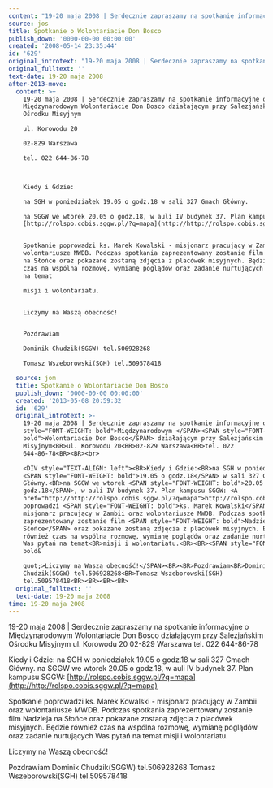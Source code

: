 ```yaml
---
content: "19-20 maja 2008 | Serdecznie zapraszamy na spotkanie informacyjne o Międzynarodowym Wolontariacie Don Bosco działającym przy Salezjańskim Ośrodku Misyjnym\nul. Korowodu 20\n02-829 Warszawa\ntel. 022 644-86-78\n\n\nKiedy i Gdzie:\nna SGH w poniedziałek 19.05 o godz.18 w sali 327 Gmach Główny.\nna SGGW we wtorek 20.05 o godz.18, w auli IV budynek 37. Plan kampusu SGGW: [http://rolspo.cobis.sggw.pl/?q=mapa](http://http://rolspo.cobis.sggw.pl/?q=mapa)\n\nSpotkanie poprowadzi ks. Marek Kowalski - misjonarz pracujący w Zambii oraz wolontariusze MWDB. Podczas spotkania zaprezentowany zostanie film Nadzieja na Słońce oraz pokazane zostaną zdjęcia z placówek misyjnych. Będzie również czas na wspólna rozmowę, wymianę poglądów oraz zadanie nurtujących Was pytań na temat\nmisji i wolontariatu.\n\nLiczymy na Waszą obecność!\n\nPozdrawiam\nDominik Chudzik(SGGW) tel.506928268\nTomasz Wszeborowski(SGH) tel.509578418\n\n\n\n<!--CONTENT FROM OLD SERVER (jos before 2013): 19-20 maja 2008 | Serdecznie zapraszamy na spotkanie informacyjne o Międzynarodowym Wolontariacie Don Bosco działającym przy Salezjańskim Ośrodku Misyjnym\nul. Korowodu 20\n02-829 Warszawa\ntel. 022 644-86-78\n\r\n\nKiedy i Gdzie:\nna SGH w poniedziałek 19.05 o godz.18 w sali 327 Gmach Główny.\nna SGGW we wtorek 20.05 o godz.18, w auli IV budynek 37. Plan kampusu SGGW: [http://rolspo.cobis.sggw.pl/?q=mapa](http://http://rolspo.cobis.sggw.pl/?q=mapa)\n\nSpotkanie poprowadzi ks. Marek Kowalski - misjonarz pracujący w Zambii oraz wolontariusze MWDB. Podczas spotkania zaprezentowany zostanie film Nadzieja na Słońce oraz pokazane zostaną zdjęcia z placówek misyjnych. Będzie również czas na wspólna rozmowę, wymianę poglądów oraz zadanie nurtujących Was pytań na temat\nmisji i wolontariatu.\n\nLiczymy na Waszą obecność!\n\nPozdrawiam\nDominik Chudzik(SGGW) tel.506928268\nTomasz Wszeborowski(SGH) tel.509578418\n\n\n-->"
source: jos
title: Spotkanie o Wolontariacie Don Bosco
publish_down: '0000-00-00 00:00:00'
created: '2008-05-14 23:35:44'
id: '629'
original_introtext: "19-20 maja 2008 | Serdecznie zapraszamy na spotkanie informacyjne o <SPAN style=\"FONT-WEIGHT: bold\">Międzynarodowym </SPAN><SPAN style=\"FONT-WEIGHT: bold\">Wolontariacie Don Bosco</SPAN> działającym przy Salezjańskim Ośrodku Misyjnym<BR>ul. Korowodu 20<BR>02-829 Warszawa<BR>tel. 022 644-86-78<BR><BR><br>\r\n<DIV style=\"TEXT-ALIGN: left\"><BR>Kiedy i Gdzie:<BR>na SGH w poniedziałek <SPAN style=\"FONT-WEIGHT: bold\">19.05 o godz.18</SPAN> w sali 327 Gmach Główny.<BR>na SGGW we wtorek <SPAN style=\"FONT-WEIGHT: bold\">20.05 o godz.18</SPAN>, w auli IV budynek 37. Plan kampusu SGGW: <A href=\"http://http://rolspo.cobis.sggw.pl/?q=mapa\">http://rolspo.cobis.sggw.pl/?q=mapa</A><BR></DIV><BR>Spotkanie poprowadzi <SPAN style=\"FONT-WEIGHT: bold\">ks. Marek Kowalski</SPAN> - misjonarz pracujący w Zambii oraz wolontariusze MWDB. Podczas spotkania zaprezentowany zostanie film <SPAN style=\"FONT-WEIGHT: bold\">Nadzieja na Słońce</SPAN> oraz pokazane zostaną zdjęcia z placówek misyjnych. Będzie również czas na wspólna rozmowę, wymianę poglądów oraz zadanie nurtujących Was pytań na temat<BR>misji i wolontariatu.<BR><BR><SPAN style=\"FONT-WEIGHT: bold\">Liczymy na Waszą obecność!</SPAN><BR><BR>Pozdrawiam<BR>Dominik Chudzik(SGGW) tel.506928268<BR>Tomasz Wszeborowski(SGH) tel.509578418<BR><BR><BR><BR>"
original_fulltext: ''
text-date: 19-20 maja 2008
after-2013-move:
  content: >+
    19-20 maja 2008 | Serdecznie zapraszamy na spotkanie informacyjne o
    Międzynarodowym Wolontariacie Don Bosco działającym przy Salezjańskim
    Ośrodku Misyjnym

    ul. Korowodu 20

    02-829 Warszawa

    tel. 022 644-86-78



    Kiedy i Gdzie:

    na SGH w poniedziałek 19.05 o godz.18 w sali 327 Gmach Główny.

    na SGGW we wtorek 20.05 o godz.18, w auli IV budynek 37. Plan kampusu SGGW:
    [http://rolspo.cobis.sggw.pl/?q=mapa](http://http://rolspo.cobis.sggw.pl/?q=mapa)


    Spotkanie poprowadzi ks. Marek Kowalski - misjonarz pracujący w Zambii oraz
    wolontariusze MWDB. Podczas spotkania zaprezentowany zostanie film Nadzieja
    na Słońce oraz pokazane zostaną zdjęcia z placówek misyjnych. Będzie również
    czas na wspólna rozmowę, wymianę poglądów oraz zadanie nurtujących Was pytań
    na temat

    misji i wolontariatu.


    Liczymy na Waszą obecność!


    Pozdrawiam

    Dominik Chudzik(SGGW) tel.506928268

    Tomasz Wszeborowski(SGH) tel.509578418

  source: jom
  title: Spotkanie o Wolontariacie Don Bosco
  publish_down: '0000-00-00 00:00:00'
  created: '2013-05-08 20:59:32'
  id: '629'
  original_introtext: >-
    19-20 maja 2008 | Serdecznie zapraszamy na spotkanie informacyjne o <SPAN
    style="FONT-WEIGHT: bold">Międzynarodowym </SPAN><SPAN style="FONT-WEIGHT:
    bold">Wolontariacie Don Bosco</SPAN> działającym przy Salezjańskim Ośrodku
    Misyjnym<BR>ul. Korowodu 20<BR>02-829 Warszawa<BR>tel. 022
    644-86-78<BR><BR><br>

    <DIV style="TEXT-ALIGN: left"><BR>Kiedy i Gdzie:<BR>na SGH w poniedziałek
    <SPAN style="FONT-WEIGHT: bold">19.05 o godz.18</SPAN> w sali 327 Gmach
    Główny.<BR>na SGGW we wtorek <SPAN style="FONT-WEIGHT: bold">20.05 o
    godz.18</SPAN>, w auli IV budynek 37. Plan kampusu SGGW: <A
    href="http://http://rolspo.cobis.sggw.pl/?q=mapa">http://rolspo.cobis.sggw.pl/?q=mapa</A><BR></DIV><BR>Spotkanie
    poprowadzi <SPAN style="FONT-WEIGHT: bold">ks. Marek Kowalski</SPAN> -
    misjonarz pracujący w Zambii oraz wolontariusze MWDB. Podczas spotkania
    zaprezentowany zostanie film <SPAN style="FONT-WEIGHT: bold">Nadzieja na
    Słońce</SPAN> oraz pokazane zostaną zdjęcia z placówek misyjnych. Będzie
    również czas na wspólna rozmowę, wymianę poglądów oraz zadanie nurtujących
    Was pytań na temat<BR>misji i wolontariatu.<BR><BR><SPAN style="FONT-WEIGHT:
    bold&

    quot;>Liczymy na Waszą obecność!</SPAN><BR><BR>Pozdrawiam<BR>Dominik
    Chudzik(SGGW) tel.506928268<BR>Tomasz Wszeborowski(SGH)
    tel.509578418<BR><BR><BR><BR>
  original_fulltext: ''
  text-date: 19-20 maja 2008
time: 19-20 maja 2008
---
```

19-20 maja 2008 | Serdecznie zapraszamy na spotkanie informacyjne o Międzynarodowym Wolontariacie Don Bosco działającym przy Salezjańskim Ośrodku Misyjnym
ul. Korowodu 20
02-829 Warszawa
tel. 022 644-86-78


Kiedy i Gdzie:
na SGH w poniedziałek 19.05 o godz.18 w sali 327 Gmach Główny.
na SGGW we wtorek 20.05 o godz.18, w auli IV budynek 37. Plan kampusu SGGW: [http://rolspo.cobis.sggw.pl/?q=mapa](http://http://rolspo.cobis.sggw.pl/?q=mapa)

Spotkanie poprowadzi ks. Marek Kowalski - misjonarz pracujący w Zambii oraz wolontariusze MWDB. Podczas spotkania zaprezentowany zostanie film Nadzieja na Słońce oraz pokazane zostaną zdjęcia z placówek misyjnych. Będzie również czas na wspólna rozmowę, wymianę poglądów oraz zadanie nurtujących Was pytań na temat
misji i wolontariatu.

Liczymy na Waszą obecność!

Pozdrawiam
Dominik Chudzik(SGGW) tel.506928268
Tomasz Wszeborowski(SGH) tel.509578418



<!--CONTENT FROM OLD SERVER (jos before 2013): 19-20 maja 2008 | Serdecznie zapraszamy na spotkanie informacyjne o Międzynarodowym Wolontariacie Don Bosco działającym przy Salezjańskim Ośrodku Misyjnym
ul. Korowodu 20
02-829 Warszawa
tel. 022 644-86-78


Kiedy i Gdzie:
na SGH w poniedziałek 19.05 o godz.18 w sali 327 Gmach Główny.
na SGGW we wtorek 20.05 o godz.18, w auli IV budynek 37. Plan kampusu SGGW: [http://rolspo.cobis.sggw.pl/?q=mapa](http://http://rolspo.cobis.sggw.pl/?q=mapa)

Spotkanie poprowadzi ks. Marek Kowalski - misjonarz pracujący w Zambii oraz wolontariusze MWDB. Podczas spotkania zaprezentowany zostanie film Nadzieja na Słońce oraz pokazane zostaną zdjęcia z placówek misyjnych. Będzie również czas na wspólna rozmowę, wymianę poglądów oraz zadanie nurtujących Was pytań na temat
misji i wolontariatu.

Liczymy na Waszą obecność!

Pozdrawiam
Dominik Chudzik(SGGW) tel.506928268
Tomasz Wszeborowski(SGH) tel.509578418


-->

<!--{{json:{"created_date":"2008-05-14 23:35:44","publish_down":"0000-00-00 00:00:00","id":"629"}}}-->
